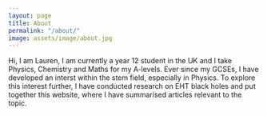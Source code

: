 ```yaml
---
layout: page
title: About
permalink: "/about/"
image: assets/image/about.jpg
---
```


Hi, I am Lauren, I am currently a year 12 student in the UK and I take Physics, Chemistry and Maths for my A-levels. Ever since my GCSEs, I have developed an interst within the stem field, especially in Physics. To explore this interest further, I have conducted research on EHT black holes and put together this website, where I have summarised articles relevant to the topic. 

